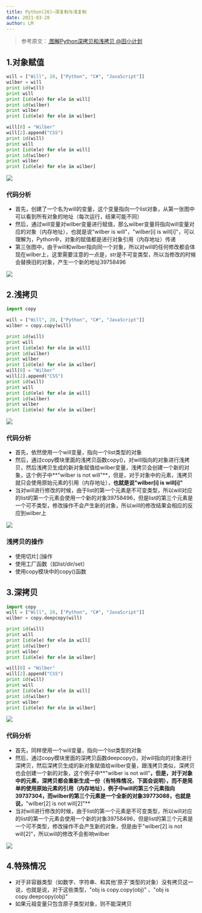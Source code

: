 ```yaml
---
title: Python(26)—深复制与浅复制
date: 2021-03-28
author: LM
---
```


> 参考原文：[ 图解Python深拷贝和浅拷贝  @田小计划  ](https://www.cnblogs.com/wilber2013/p/4645353.html)

## 1.对象赋值

```python
will = ["Will", 28, ["Python", "C#", "JavaScript"]]
wilber = will
print id(will)
print will
print [id(ele) for ele in will]
print id(wilber)
print wilber
print [id(ele) for ele in wilber]

will[0] = "Wilber"
will[2].append("CSS")
print id(will)
print will
print [id(ele) for ele in will]
print id(wilber)
print wilber
print [id(ele) for ele in wilber]
```

![](https://gitee.com/LM-J/drawingbed/raw/master/img/38.png)

### 代码分析

- 首先，创建了一个名为will的变量，这个变量指向一个list对象，从第一张图中可以看到所有对象的地址（每次运行，结果可能不同）
- 然后，通过will变量对wilber变量进行赋值，那么wilber变量将指向will变量对应的对象（内存地址），也就是说"wilber is will"，"wilber[i] is will[i]"，可以理解为，Python中，对象的赋值都是进行对象引用（内存地址）传递
- 第三张图中，由于will和wilber指向同一个对象，所以对will的任何修改都会体现在wilber上，这里需要注意的一点是，str是不可变类型，所以当修改的时候会替换旧的对象，产生一个新的地址39758496

![](https://gitee.com/LM-J/drawingbed/raw/master/img/39.png)

## 2.浅拷贝

```python
import copy

will = ["Will", 28, ["Python", "C#", "JavaScript"]]
wilber = copy.copy(will)

print id(will)
print will
print [id(ele) for ele in will]
print id(wilber)
print wilber
print [id(ele) for ele in wilber]
will[0] = "Wilber"
will[2].append("CSS")
print id(will)
print will
print [id(ele) for ele in will]
print id(wilber)
print wilber
print [id(ele) for ele in wilber]
```

![](https://gitee.com/LM-J/drawingbed/raw/master/img/40.png)

### 代码分析

- 首先，依然使用一个will变量，指向一个list类型的对象
- 然后，通过copy模块里面的浅拷贝函数copy()，对will指向的对象进行浅拷贝，然后浅拷贝生成的新对象赋值给wilber变量，浅拷贝会创建一个新的对象，这个例子中**"wilber is not will"**，但是，对于对象中的元素，浅拷贝就只会使用原始元素的引用（内存地址），**也就是说"wilber[i] is will[i]"**
- 当对will进行修改的时候，由于list的第一个元素是不可变类型，所以will对应的list的第一个元素会使用一个新的对象39758496，但是list的第三个元素是一个可不类型，修改操作不会产生新的对象，所以will的修改结果会相应的反应到wilber上

![](https://gitee.com/LM-J/drawingbed/raw/master/img/41.png)

### 浅拷贝的操作

- 使用切片[:]操作
- 使用工厂函数（如list/dir/set）
- 使用copy模块中的copy()函数

## 3.深拷贝

```python
import copy
will = ["Will", 28, ["Python", "C#", "JavaScript"]]
wilber = copy.deepcopy(will)

print id(will)
print will
print [id(ele) for ele in will]
print id(wilber)
print wilber
print [id(ele) for ele in wilber]

will[0] = "Wilber"
will[2].append("CSS")
print id(will)
print will
print [id(ele) for ele in will]
print id(wilber)
print wilber
print [id(ele) for ele in wilber]
```

![](https://gitee.com/LM-J/drawingbed/raw/master/img/42.png)

### 代码分析

- 首先，同样使用一个will变量，指向一个list类型的对象
- 然后，通过copy模块里面的深拷贝函数deepcopy()，对will指向的对象进行深拷贝，然后深拷贝生成的新对象赋值给wilber变量，跟浅拷贝类似，深拷贝也会创建一个新的对象，这个例子中**"wilber is not will"**，但是，对于对象中的元素，深拷贝都会重新生成一份（有特殊情况，下面会说明），而不是简单的使用原始元素的引用（内存地址），例子中will的第三个元素指向39737304，而wilber的第三个元素是一个全新的对象39773088，也就是说，**"wilber[2] is not will[2]"**
- 当对will进行修改的时候，由于list的第一个元素是不可变类型，所以will对应的list的第一个元素会使用一个新的对象39758496，但是list的第三个元素是一个可不类型，修改操作不会产生新的对象，但是由于"wilber[2] is not will[2]"，所以will的修改不会影响wilber

![](https://gitee.com/LM-J/drawingbed/raw/master/img/43.png)

## 4.特殊情况

- 对于非容器类型（如数字、字符串、和其他'原子'类型的对象）没有拷贝这一说，也就是说，对于这些类型，"obj is copy.copy(obj)" 、"obj is copy.deepcopy(obj)"
- 如果元祖变量只包含原子类型对象，则不能深拷贝
